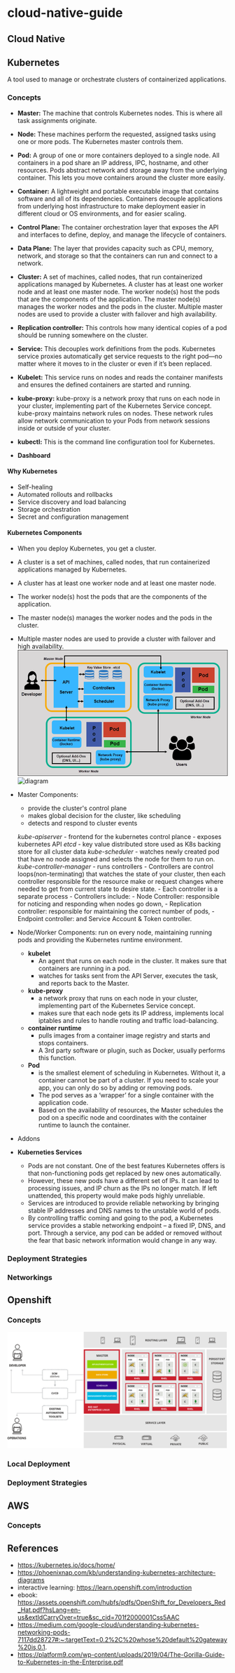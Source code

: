 # cloud-native-guide

Cloud Native
---


Kubernetes
---
A tool used to manage or orchestrate clusters of containerized applications.

### Concepts

- **Master:** The machine that controls Kubernetes nodes. This is where all task assignments originate.

- **Node:** These machines perform the requested, assigned tasks using one or more pods. The Kubernetes master controls them.

- **Pod:** A group of one or more containers deployed to a single node. All containers in a pod share an IP address, IPC, hostname, and other resources. Pods abstract network and storage away from the underlying container. This lets you move containers around the cluster more easily.

- **Container:** A lightweight and portable executable image that contains software and all of its dependencies.
Containers decouple applications from underlying host infrastructure to make deployment easier in different cloud or OS environments, and for easier scaling.

- **Control Plane:** The container orchestration layer that exposes the API and interfaces to define, deploy, and manage the lifecycle of containers.
- **Data Plane:** The layer that provides capacity such as CPU, memory, network, and storage so that the containers can run and connect to a network.


- **Cluster:** A set of machines, called nodes, that run containerized applications managed by Kubernetes. A cluster has at least one worker node and at least one master node. The worker node(s) host the pods that are the components of the application. The master node(s) manages the worker nodes and the pods in the cluster. Multiple master nodes are used to provide a cluster with failover and high availability.

- **Replication controller:**  This controls how many identical copies of a pod should be running somewhere on the cluster.

- **Service:** This decouples work definitions from the pods. Kubernetes service proxies automatically get service requests to the right pod—no matter where it moves to in the cluster or even if it’s been replaced.

- **Kubelet:** This service runs on nodes and reads the container manifests and ensures the defined containers are started and running.

- **kube-proxy:** kube-proxy is a network proxy that runs on each node in your cluster, implementing part of the Kubernetes Service concept. kube-proxy maintains network rules on nodes. These network rules allow network communication to your Pods from network sessions inside or outside of your cluster.

- **kubectl:** This is the command line configuration tool for Kubernetes.

- **Dashboard**

#### Why Kubernetes
- Self-healing
- Automated rollouts and rollbacks
- Service discovery and load balancing
- Storage orchestration
- Secret and configuration management

#### Kubernetes Components
- When you deploy Kubernetes, you get a cluster.
- A cluster is a set of machines, called nodes, that run containerized applications managed by Kubernetes.
- A cluster has at least one worker node and at least one master node.
- The worker node(s) host the pods that are the components of the application.
- The master node(s) manages the worker nodes and the pods in the cluster.
- Multiple master nodes are used to provide a cluster with failover and high availability.
![Here’s the diagram of a Kubernetes cluster with all the components tied together.](./full-kubernetes-model-architecture.png)
![diagram](https://d33wubrfki0l68.cloudfront.net/817bfdd83a524fed7342e77a26df18c87266b8f4/3da7c/images/docs/components-of-kubernetes.png)

- Master Components:
    - provide the cluster's control plane
    - makes global decision for the cluster, like scheduling
    - detects and respond to cluster events

    *kube-apiserver*
        - frontend for the kubernetes control plance
        - exposes kubernetes API
    *etcd*
        - key value distributed store used as K8s backing store for all cluster data
    *kube-scheduler*
        - watches newly created pod that have no node assigned and selects the node for them to run on.
    *kube-controller-manager*
        - runs controllers
        - Controllers are control loops(non-terminating) that watches the state of your cluster, then each controller responsible for the  resource make or request changes where needed to get from current state to desire state.
        - Each controller is a separate process
        - Controllers include:
            - Node Controller: responsible for noticing and responding when nodes go down,
            - Replication controller: responsible for maintaining the correct number of pods,
            - Endpoint controller:  and Service Account & Token controller.
- Node/Worker Components:
    run on every node, maintaining running pods and providing the Kubernetes runtime environment.
    - **kubelet**
        - An agent that runs on each node in the cluster. It makes sure that containers are running in a pod.
        - watches for tasks sent from the API Server, executes the task, and reports back to the Master.
    - **kube-proxy**
        - a network proxy that runs on each node in your cluster, implementing part of the Kubernetes Service concept.
        - makes sure that each node gets its IP address, implements local iptables and rules to handle routing and traffic load-balancing.
    - **container runtime**
        - pulls images from a container image registry and starts and stops containers.
        - A 3rd party software or plugin, such as Docker, usually performs this function.
    - **Pod**
        - is the smallest element of scheduling in Kubernetes. Without it, a container cannot be part of a cluster. If you need to scale your app, you can only do so by adding or removing pods.
        - The pod serves as a ‘wrapper’ for a single container with the application code.
        - Based on the availability of resources, the Master schedules the pod on a specific node and coordinates with the container runtime to launch the container.
- Addons

- **Kuberneties Services**
    - Pods are not constant. One of the best features Kubernetes offers is that non-functioning pods get replaced by new ones automatically.
    - However, these new pods have a different set of IPs. It can lead to processing issues, and IP churn as the IPs no longer match. If left unattended, this property would make pods highly unreliable.
    - Services are introduced to provide reliable networking by bringing stable IP addresses and DNS names to the unstable world of pods.
    - By controlling traffic coming and going to the pod, a Kubernetes service provides a stable networking endpoint – a fixed IP, DNS, and port. Through a service, any pod can be added or removed without the fear that basic network information would change in any way.


### Deployment Strategies


### Networkings

## Openshift

### Concepts
![Kubernetes Architecture and Components](./openshift-architecture.png)
### Local Deployment

### Deployment Strategies

## AWS

### Concepts





## References
* https://kubernetes.io/docs/home/
* https://phoenixnap.com/kb/understanding-kubernetes-architecture-diagrams
* interactive learning: https://learn.openshift.com/introduction
* ebook: https://assets.openshift.com/hubfs/pdfs/OpenShift_for_Developers_Red_Hat.pdf?hsLang=en-us&extIdCarryOver=true&sc_cid=701f2000001Css5AAC
* https://medium.com/google-cloud/understanding-kubernetes-networking-pods-7117dd28727#:~:targetText=0.2%2C%20whose%20default%20gateway%20is,0.1.
* https://platform9.com/wp-content/uploads/2019/04/The-Gorilla-Guide-to-Kubernetes-in-the-Enterprise.pdf
